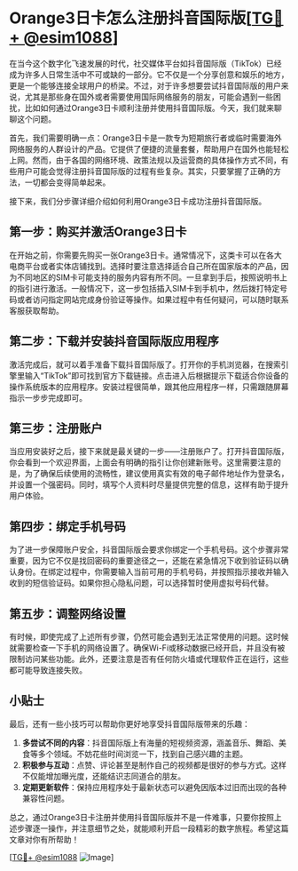 # Orange3日卡怎么注册抖音国际版[[TG💪+ @esim1088](https://t.me/s/esim1088)]

在当今这个数字化飞速发展的时代，社交媒体平台如抖音国际版（TikTok）已经成为许多人日常生活中不可或缺的一部分。它不仅是一个分享创意和娱乐的地方，更是一个能够连接全球用户的桥梁。不过，对于许多想要尝试抖音国际版的用户来说，尤其是那些身在国外或者需要使用国际网络服务的朋友，可能会遇到一些困扰，比如如何通过Orange3日卡顺利注册并使用抖音国际版。今天，我们就来聊聊这个问题。

首先，我们需要明确一点：Orange3日卡是一款专为短期旅行者或临时需要海外网络服务的人群设计的产品。它提供了便捷的流量套餐，帮助用户在国外也能轻松上网。然而，由于各国的网络环境、政策法规以及运营商的具体操作方式不同，有些用户可能会觉得注册抖音国际版的过程有些复杂。其实，只要掌握了正确的方法，一切都会变得简单起来。

接下来，我们分步骤详细介绍如何利用Orange3日卡成功注册抖音国际版。

## 第一步：购买并激活Orange3日卡

在开始之前，你需要先购买一张Orange3日卡。通常情况下，这类卡可以在各大电商平台或者实体店铺找到。选择时要注意选择适合自己所在国家版本的产品，因为不同地区的SIM卡可能支持的服务内容有所不同。一旦拿到手后，按照说明书上的指引进行激活。一般情况下，这一步包括插入SIM卡到手机中，然后拨打特定号码或者访问指定网站完成身份验证等操作。如果过程中有任何疑问，可以随时联系客服获取帮助。

## 第二步：下载并安装抖音国际版应用程序

激活完成后，就可以着手准备下载抖音国际版了。打开你的手机浏览器，在搜索引擎里输入“TikTok”即可找到官方下载链接。点击进入后根据提示下载适合你设备的操作系统版本的应用程序。安装过程很简单，跟其他应用程序一样，只需跟随屏幕指示一步步完成即可。

## 第三步：注册账户

当应用安装好之后，接下来就是最关键的一步——注册账户了。打开抖音国际版，你会看到一个欢迎界面，上面会有明确的指引让你创建新账号。这里需要注意的是，为了确保后续使用的流畅性，建议使用真实有效的电子邮件地址作为登录名，并设置一个强密码。同时，填写个人资料时尽量提供完整的信息，这样有助于提升用户体验。

## 第四步：绑定手机号码

为了进一步保障账户安全，抖音国际版会要求你绑定一个手机号码。这个步骤非常重要，因为它不仅是找回密码的重要途径之一，还能在紧急情况下收到验证码以确认身份。在绑定过程中，你需要输入当前可用的手机号码，并按照指示接收并输入收到的短信验证码。如果你担心隐私问题，可以选择暂时使用虚拟号码代替。

## 第五步：调整网络设置

有时候，即使完成了上述所有步骤，仍然可能会遇到无法正常使用的问题。这时候就需要检查一下手机的网络设置了。确保Wi-Fi或移动数据已经开启，并且没有被限制访问某些功能。此外，还要注意是否有任何防火墙或代理软件正在运行，这些都可能导致连接失败。

## 小贴士

最后，还有一些小技巧可以帮助你更好地享受抖音国际版带来的乐趣：

1. **多尝试不同的内容**：抖音国际版上有海量的短视频资源，涵盖音乐、舞蹈、美食等多个领域。不妨花些时间浏览一下，找到自己感兴趣的主题。
2. **积极参与互动**：点赞、评论甚至是制作自己的视频都是很好的参与方式。这样不仅能增加曝光度，还能结识志同道合的朋友。
3. **定期更新软件**：保持应用程序处于最新状态可以避免因版本过旧而出现的各种兼容性问题。

总之，通过Orange3日卡注册并使用抖音国际版并不是一件难事，只要你按照上述步骤逐一操作，并注意细节之处，就能顺利开启一段精彩的数字旅程。希望这篇文章对你有所帮助！

[[TG💪+ @esim1088](https://t.me/s/esim1088) ![Image](https://i.postimg.cc/4NQfJmqS/Snipaste-2025-05-13-00-14-12.png)]